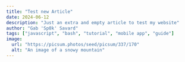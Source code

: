 ```yaml
---
title: "Test new Article"
date: 2024-06-12
description: "Just an extra and empty article to test my website"
author: "Gab 'Sp0k' Savard"
tags: ["javascript", "bash", "tutorial", "mobile app", "guide"]
image:
  url: "https://picsum.photos/seed/picsum/337/170"
  alt: "An image of a snowy mountain"
---
```

